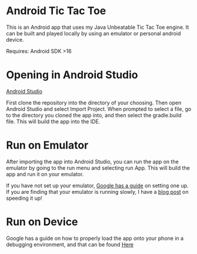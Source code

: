 Android Tic Tac Toe
===========

This is an Android app that uses my Java Unbeatable Tic Tac Toe engine. It can be built and played locally by using an emulator or personal android device.

Requires:
Android SDK >16


Opening in Android Studio
==
[Android Studio](https://developer.android.com/sdk/installing/studio.html)

First clone the repository into the directory of your choosing. Then open Android Studio and select Import Project. When prompted to select a file, go to the directory you cloned the app into, and then select the gradle.build file. This will build the app into the IDE.

Run on Emulator
==
After importing the app into Android Studio, you can run the app on the emulator by going to the run menu and selecting run App. This will build the app and run it on your emulator.

If you have not set up your emulator, [Google has a guide](http://developer.android.com/tools/devices/managing-avds.html) on setting one up. If you are finding that your emulator is running slowly, I have a [blog post](http://jakenations.me/2014/09/26/how-to-make-the-android-emulator-faster/) on speeding it up!

Run on Device
==

Google has a guide on how to properly load the app onto your phone in a debugging environment, and that can be found [Here](http://developer.android.com/tools/device.html)
